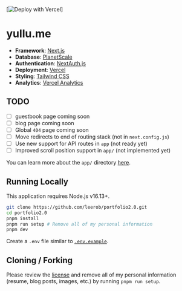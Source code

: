 [![Deploy with Vercel](https://vercel.com/button)]

# yullu.me

- **Framework**: [Next.js](https://nextjs.org/)
- **Database**: [PlanetScale](https://planetscale.com)
- **Authentication**: [NextAuth.js](https://next-auth.js.org)
- **Deployment**: [Vercel](https://vercel.com)
- **Styling**: [Tailwind CSS](https://tailwindcss.com)
- **Analytics**: [Vercel Analytics](https://vercel.com/analytics)

## TODO

- [ ] guestbook page coming soon
- [ ] blog page coming soon
- [ ] Global `404` page coming soon
- [ ] Move redirects to end of routing stack (not in `next.config.js`)
- [ ] Use new support for API routes in `app` (not ready yet)
- [ ] Improved scroll position support in `app/` (not implemented yet)

You can learn more about the `app/` directory [here](https://beta.nextjs.org/docs).

## Running Locally

This application requires Node.js v16.13+.

```bash
git clone https://github.com/leerob/portfolio2.0.git
cd portfolio2.0
pnpm install
pnpm run setup # Remove all of my personal information
pnpm dev
```

Create a `.env` file similar to [`.env.example`](https://github.com/joshuamwo/portfolio2.0/.env.example).

## Cloning / Forking

Please review the [license](https://github.com/joshuamwo/portfolio2.0/blob/master/LICENSE.txt) and remove all of my personal information (resume, blog posts, images, etc.) by running `pnpm run setup`.
